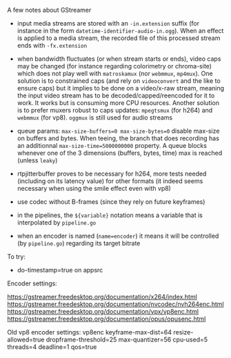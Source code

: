 A few notes about GStreamer

- input media streams are stored with an `-in.extension` suffix (for instance in the form `datetime-identifier-audio-in.ogg`). When an effect is applied to a media stream, the recorded file of this processed stream ends with `-fx.extension`

- when bandwidth fluctuates (or when stream starts or ends), video caps may be changed (for instance regarding colorimetry or chroma-site) which does not play well with `matroskamux` (nor `webmmux`, `mp4mux`). One solution is to constrained caps (and rely on `videoconvert` and the like to ensure caps) but it implies to be done on a video/x-raw stream, meaning the input video stream has to be decoded/capped/reencoded for it to work. It works but is consuming more CPU resources. Another solution is to prefer muxers robust to caps updates: `mpegtsmux` (for h264) and `webmmux` (for vp8). `oggmux` is still used for audio streams

- queue params: `max-size-buffers=0 max-size-bytes=0` disable max-size on buffers and bytes. When teeing, the branch that does recording has an additionnal `max-size-time=5000000000` property. A queue blocks whenever one of the 3 dimensions (buffers, bytes, time) max is reached (unless `leaky`)

- rtpjitterbuffer proves to be necessary for h264, more tests needed (including on its latency value) for other formats (it indeed seems necessary when using the smile effect even with vp8)

- use codec without B-frames (since they rely on future keyframes)

- in the pipelines, the `${variable}` notation means a variable that is interpolated by `pipeline.go`

- when an encoder is named (`name=encoder`) it means it will be controlled (by `pipeline.go`) regarding its target bitrate

To try:

- do-timestamp=true on appsrc

Encoder settings:

https://gstreamer.freedesktop.org/documentation/x264/index.html
https://gstreamer.freedesktop.org/documentation/nvcodec/nvh264enc.html
https://gstreamer.freedesktop.org/documentation/vpx/vp8enc.html
https://gstreamer.freedesktop.org/documentation/opus/opusenc.html

Old vp8 encoder settings:
vp8enc keyframe-max-dist=64 resize-allowed=true dropframe-threshold=25 max-quantizer=56 cpu-used=5 threads=4 deadline=1 qos=true
